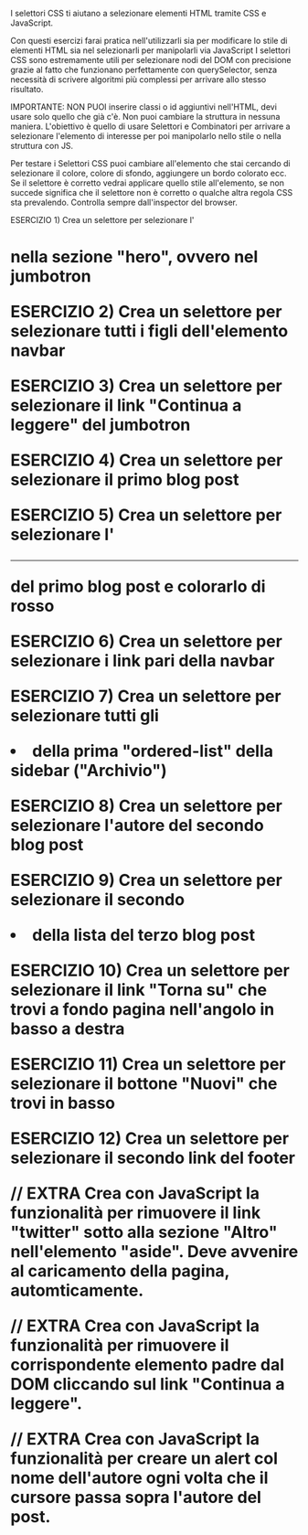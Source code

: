 I selettori CSS ti aiutano a selezionare elementi HTML tramite CSS e JavaScript.

Con questi esercizi farai pratica nell'utilizzarli sia per modificare lo stile di elementi HTML sia nel selezionarli per manipolarli via JavaScript
I selettori CSS sono estremamente utili per selezionare nodi del DOM con precisione grazie al fatto che funzionano perfettamente con querySelector,
senza necessità di scrivere algoritmi più complessi per arrivare allo stesso risultato.

IMPORTANTE: NON PUOI inserire classi o id aggiuntivi nell'HTML, devi usare solo quello che già c'è. Non puoi cambiare la struttura in nessuna maniera. L'obiettivo è quello di usare Selettori e Combinatori per arrivare a selezionare l'elemento di interesse per poi manipolarlo nello stile o nella struttura con JS.

Per testare i Selettori CSS puoi cambiare all'elemento che stai cercando di selezionare il colore, colore di sfondo, aggiungere un bordo colorato ecc. Se il selettore è corretto vedrai applicare quello stile all'elemento, se non succede significa che il selettore non è corretto o qualche altra regola CSS sta prevalendo. Controlla sempre dall'inspector del browser.

ESERCIZIO 1) Crea un selettore per selezionare l'<h1> nella sezione "hero", ovvero nel jumbotron

ESERCIZIO 2) Crea un selettore per selezionare tutti i figli dell'elemento navbar

ESERCIZIO 3) Crea un selettore per selezionare il link "Continua a leggere" del jumbotron

ESERCIZIO 4) Crea un selettore per selezionare il primo blog post

ESERCIZIO 5) Crea un selettore per selezionare l'<hr> del primo blog post e colorarlo di rosso

ESERCIZIO 6) Crea un selettore per selezionare i link pari della navbar

ESERCIZIO 7) Crea un selettore per selezionare tutti gli <li> della prima "ordered-list" della sidebar ("Archivio")

ESERCIZIO 8) Crea un selettore per selezionare l'autore del secondo blog post

ESERCIZIO 9) Crea un selettore per selezionare il secondo <li> della lista del terzo blog post

ESERCIZIO 10) Crea un selettore per selezionare il link "Torna su" che trovi a fondo pagina nell'angolo in basso a destra

ESERCIZIO 11) Crea un selettore per selezionare il bottone "Nuovi" che trovi in basso

ESERCIZIO 12) Crea un selettore per selezionare il secondo link del footer

// EXTRA Crea con JavaScript la funzionalità per rimuovere il link "twitter" sotto alla sezione "Altro" nell'elemento "aside". Deve avvenire al caricamento della pagina, automticamente.

// EXTRA Crea con JavaScript la funzionalità per rimuovere il corrispondente elemento padre dal DOM cliccando sul link "Continua a leggere".

// EXTRA Crea con JavaScript la funzionalità per creare un alert col nome dell'autore ogni volta che il cursore passa sopra l'autore del post.
